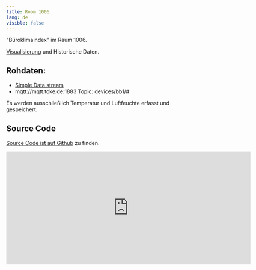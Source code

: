 ```yaml
---
title: Room 1006
lang: de
visible: false
---
```


"Büroklimaindex" im Raum 1006.

[Visualisierung][grafana] und Historische Daten.

## Rohdaten:

*   [Simple Data stream][datastream]
*   mqtt://mqtt.toke.de:1883 Topic: devices/bb1/#

Es werden ausschließlich Temperatur und Luftfeuchte erfasst und
gespeichert.


## Source Code

[Source Code ist auf Github][source] zu finden.


<iframe src="https://mqtt.toke.de/grafana/#/dashboard/db/room-1006?panelId=7&amp;fullscreen&amp;var-node=bb1" width="650" height="300" frameborder="0"></iframe>

[grafana]: https://mqtt.toke.de/grafana/#/dashboard/db/room-1006
[datastream]: https://mqtt.toke.de/office/2/
[source]: https://github.com/toke/homie-nodes-fw/tree/master/dht11node
